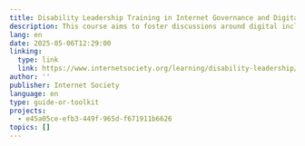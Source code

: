 ```yaml
---
title: Disability Leadership Training in Internet Governance and Digital Rights
description: This course aims to foster discussions around digital inclusion for people with disabilities in Internet Governance. It focuses on developing leaders in the field, grounding disability and accessibility within Internet Governance debates, and raising awareness about accessibility policy frameworks. Participants will gain knowledge of the relationship between digital accessibility and Internet Governance, learn about key organizations' roles in accessibility, and develop practical communication and advocacy skills for promoting digital accessibility. The course is intended for individuals with disabilities, disability advocates, Internet Governance practitioners, and trainers who work on accessibility and digital rights.
lang: en
date: 2025-05-06T12:29:00
linking:
  type: link
  link: https://www.internetsociety.org/learning/disability-leadership/
author: ''
publisher: Internet Society
language: en
type: guide-or-toolkit
projects:
  - e45a05ce-efb3-449f-965d-f671911b6626
topics: []
---
```


